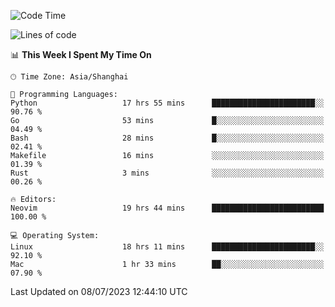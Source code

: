 <!--START_SECTION:waka-->
![Code Time](http://img.shields.io/badge/Code%20Time-1%2C432%20hrs%201%20min-blue)

![Lines of code](https://img.shields.io/badge/From%20Hello%20World%20I%27ve%20Written-262.0%20thousand%20lines%20of%20code-blue)

📊 **This Week I Spent My Time On** 

```text
🕑︎ Time Zone: Asia/Shanghai

💬 Programming Languages: 
Python                   17 hrs 55 mins      ███████████████████████░░   90.76 % 
Go                       53 mins             █░░░░░░░░░░░░░░░░░░░░░░░░   04.49 % 
Bash                     28 mins             █░░░░░░░░░░░░░░░░░░░░░░░░   02.41 % 
Makefile                 16 mins             ░░░░░░░░░░░░░░░░░░░░░░░░░   01.39 % 
Rust                     3 mins              ░░░░░░░░░░░░░░░░░░░░░░░░░   00.26 % 

🔥 Editors: 
Neovim                   19 hrs 44 mins      █████████████████████████   100.00 % 

💻 Operating System: 
Linux                    18 hrs 11 mins      ███████████████████████░░   92.10 % 
Mac                      1 hr 33 mins        ██░░░░░░░░░░░░░░░░░░░░░░░   07.90 % 
```


 Last Updated on 08/07/2023 12:44:10 UTC
<!--END_SECTION:waka-->
